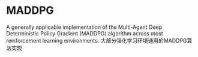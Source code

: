 # MADDPG
A generally applicable implementation of the Multi-Agent Deep Deterministic Policy Gradient (MADDPG) algorithm across most reinforcement learning environments.
大部分强化学习环境通用的MADDPG算法实现
